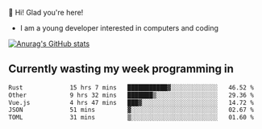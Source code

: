 👋 Hi! Glad you're here!
- I am a young developer interested in computers and coding

[![Anurag's GitHub stats](https://github-readme-stats.vercel.app/api?username=Eatham532&theme=dark)](https://github.com/anuraghazra/github-readme-stats)


## Currently wasting my week programming in
<!--START_SECTION:waka-->

```txt
Rust             15 hrs 7 mins   ███████████▓░░░░░░░░░░░░░   46.52 %
Other            9 hrs 32 mins   ███████▒░░░░░░░░░░░░░░░░░   29.36 %
Vue.js           4 hrs 47 mins   ███▓░░░░░░░░░░░░░░░░░░░░░   14.72 %
JSON             51 mins         ▓░░░░░░░░░░░░░░░░░░░░░░░░   02.67 %
TOML             31 mins         ▒░░░░░░░░░░░░░░░░░░░░░░░░   01.60 %
```

<!--END_SECTION:waka-->

